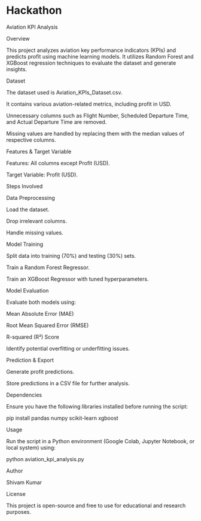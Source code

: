 # Hackathon
Aviation KPI Analysis

Overview

This project analyzes aviation key performance indicators (KPIs) and predicts profit using machine learning models. It utilizes Random Forest and XGBoost regression techniques to evaluate the dataset and generate insights.

Dataset

The dataset used is Aviation_KPIs_Dataset.csv.

It contains various aviation-related metrics, including profit in USD.

Unnecessary columns such as Flight Number, Scheduled Departure Time, and Actual Departure Time are removed.

Missing values are handled by replacing them with the median values of respective columns.

Features & Target Variable

Features: All columns except Profit (USD).

Target Variable: Profit (USD).

Steps Involved

Data Preprocessing

Load the dataset.

Drop irrelevant columns.

Handle missing values.

Model Training

Split data into training (70%) and testing (30%) sets.

Train a Random Forest Regressor.

Train an XGBoost Regressor with tuned hyperparameters.

Model Evaluation

Evaluate both models using:

Mean Absolute Error (MAE)

Root Mean Squared Error (RMSE)

R-squared (R²) Score

Identify potential overfitting or underfitting issues.

Prediction & Export

Generate profit predictions.

Store predictions in a CSV file for further analysis.

Dependencies

Ensure you have the following libraries installed before running the script:

pip install pandas numpy scikit-learn xgboost

Usage

Run the script in a Python environment (Google Colab, Jupyter Notebook, or local system) using:

python aviation_kpi_analysis.py

Author

Shivam Kumar

License

This project is open-source and free to use for educational and research purposes.

